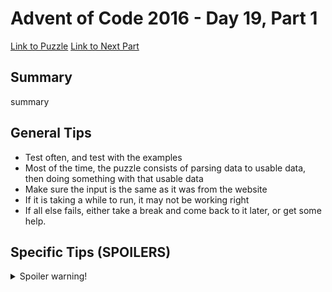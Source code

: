 # Advent of Code 2016 - Day 19, Part 1

[Link to Puzzle](https://adventofcode.com/2016/day/19)
[Link to Next Part](https://github.com/CodingAP/unofficial-aoc-syllabus/blob/main/years/2016/day19/part2.md)

## Summary
summary

## General Tips
- Test often, and test with the examples
- Most of the time, the puzzle consists of parsing data to usable data, then doing something with that usable data
- Make sure the input is the same as it was from the website
- If it is taking a while to run, it may not be working right
- If all else fails, either take a break and come back to it later, or get some help.

## Specific Tips (SPOILERS)
<details> <summary>Spoiler warning!</summary>

specific tips

</details>